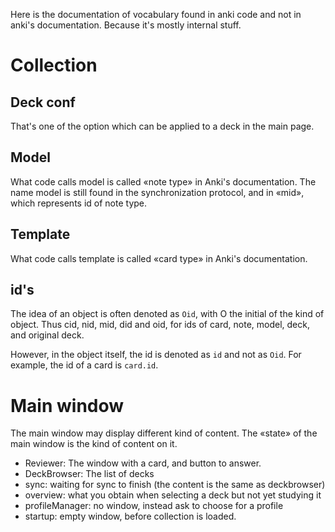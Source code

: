Here is the documentation of vocabulary found in anki code and not in
anki's documentation. Because it's mostly internal stuff.

# Collection
## Deck conf
That's one of the option which can be applied to a deck in the main
page.

## Model
What code calls model is called «note type» in Anki's
documentation. The name model is still found in the synchronization
protocol, and in «mid», which represents id of note type.

## Template
What code calls template is called «card type» in Anki's
documentation.

## id's
The idea of an object is often denoted as `Oid`, with O the
initial of the kind of object. Thus cid, nid, mid, did and oid, for
ids of card, note, model, deck, and original deck.

However, in the object itself, the id is denoted as `id` and not
as `Oid`. For example, the id of a card is `card.id`.


# Main window
The main window may display different kind of content. The «state» of
the main window is the kind of content on it.

* Reviewer: The window with a card, and button to answer.
* DeckBrowser: The list of decks
* sync: waiting for sync to finish (the content is the same as
  deckbrowser)
* overview: what you obtain when selecting a deck but not yet studying it
* profileManager: no window, instead ask to choose for a profile
* startup: empty window, before collection is loaded.
